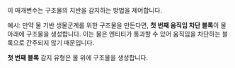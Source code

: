 이 매개변수는 구조물의 지반을 감지하는 방법을 제어합니다.

예시: 만약 물 기반 생물군계를 위한 구조물을 만든다면, **첫 번째 움직임 차단 블록**이 물 아래에 구조물을 생성합니다. 이는 물은 엔티티가 통과할 수 있어 움직임을 차단하는 블록으로 간주되지 않기 때문입니다.

**첫 번째 블록** 감지 유형은 물 위에 구조물을 생성합니다.